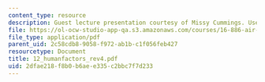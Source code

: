 ```yaml
---
content_type: resource
description: Guest lecture presentation courtesy of Missy Cummings. Used with permission.
file: https://ol-ocw-studio-app-qa.s3.amazonaws.com/courses/16-886-air-transportation-systems-architecting-spring-2004/2dfae218f8b0b6aee335c2bbc7f7d233_12_humanfactors_rev4.pdf
file_type: application/pdf
parent_uid: 2c58cdb8-9058-f972-ab1b-c1f056feb427
resourcetype: Document
title: 12_humanfactors_rev4.pdf
uid: 2dfae218-f8b0-b6ae-e335-c2bbc7f7d233
---
```

